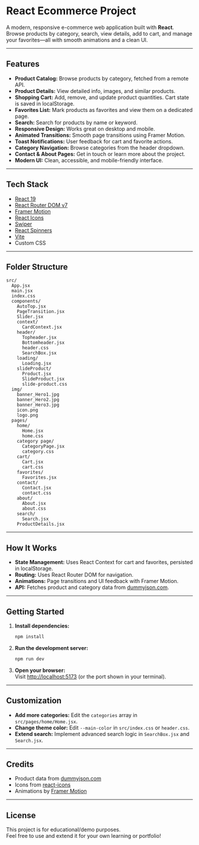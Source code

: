 # React Ecommerce Project

A modern, responsive e-commerce web application built with **React**.  
Browse products by category, search, view details, add to cart, and manage your favorites—all with smooth animations and a clean UI.

---

## Features

- **Product Catalog:** Browse products by category, fetched from a remote API.
- **Product Details:** View detailed info, images, and similar products.
- **Shopping Cart:** Add, remove, and update product quantities. Cart state is saved in localStorage.
- **Favorites List:** Mark products as favorites and view them on a dedicated page.
- **Search:** Search for products by name or keyword.
- **Responsive Design:** Works great on desktop and mobile.
- **Animated Transitions:** Smooth page transitions using Framer Motion.
- **Toast Notifications:** User feedback for cart and favorite actions.
- **Category Navigation:** Browse categories from the header dropdown.
- **Contact & About Pages:** Get in touch or learn more about the project.
- **Modern UI:** Clean, accessible, and mobile-friendly interface.

---

## Tech Stack

- [React 19](https://react.dev/)
- [React Router DOM v7](https://reactrouter.com/)
- [Framer Motion](https://www.framer.com/motion/)
- [React Icons](https://react-icons.github.io/react-icons/)
- [Swiper](https://swiperjs.com/react)
- [React Spinners](https://www.davidhu.io/react-spinners/)
- [Vite](https://vitejs.dev/)
- Custom CSS

---

## Folder Structure

```
src/
  App.jsx
  main.jsx
  index.css
  components/
    AutoTop.jsx
    PageTransition.jsx
    Slider.jsx
    context/
      CardContext.jsx
    header/
      Topheader.jsx
      Bottomheader.jsx
      header.css
      SearchBox.jsx
    loading/
      Loading.jsx
    slideProduct/
      Product.jsx
      SlideProduct.jsx
      slide-product.css
  img/
    banner_Hero1.jpg
    banner_Hero2.jpg
    banner_Hero3.jpg
    icon.png
    logo.png
  pages/
    home/
      Home.jsx
      home.css
    category page/
      CategoryPage.jsx
      category.css
    cart/
      Cart.jsx
      cart.css
    favorites/
      Favorites.jsx
    contact/
      Contact.jsx
      contact.css
    about/
      About.jsx
      about.css
    search/
      Search.jsx
    ProductDetails.jsx
```

---

## How It Works

- **State Management:** Uses React Context for cart and favorites, persisted in localStorage.
- **Routing:** Uses React Router DOM for navigation.
- **Animations:** Page transitions and UI feedback with Framer Motion.
- **API:** Fetches product and category data from [dummyjson.com](https://dummyjson.com/).

---

## Getting Started

1. **Install dependencies:**
    ```bash
    npm install
    ```

2. **Run the development server:**
    ```bash
    npm run dev
    ```

3. **Open your browser:**  
   Visit [http://localhost:5173](http://localhost:5173) (or the port shown in your terminal).

---

## Customization

- **Add more categories:** Edit the `categories` array in `src/pages/home/Home.jsx`.
- **Change theme color:** Edit `--main-color` in `src/index.css` or `header.css`.
- **Extend search:** Implement advanced search logic in `SearchBox.jsx` and `Search.jsx`.

---

## Credits

- Product data from [dummyjson.com](https://dummyjson.com/)
- Icons from [react-icons](https://react-icons.github.io/react-icons/)
- Animations by [Framer Motion](https://www.framer.com/motion/)

---

## License

This project is for educational/demo purposes.  
Feel free to use and extend it for your own learning or portfolio!